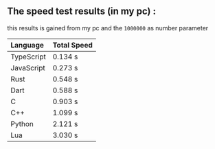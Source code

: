 
## The speed test results (in my pc) :
this results is gained from my pc and the `1000000` as number parameter

| Language         | Total Speed                 |
| :------------- | :-------------------------- | 
| TypeScript | 0.134 s|
| JavaScript | 0.273 s|
| Rust | 0.548 s|
| Dart | 0.588 s|
| C | 0.903 s|
| C++ | 1.099 s|
| Python | 2.121 s|
| Lua | 3.030 s |
